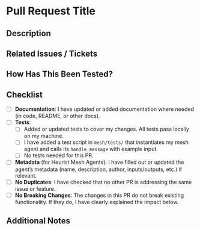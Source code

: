 # Pull Request Title

<!-- 
  Thank you for your contribution! 
  Please provide a clear and concise description of the changes made, 
  and ensure the checklist below is complete before submitting.
-->

## Description
<!-- 
  Give a brief description of your changes and why they are necessary. 
  Include relevant details such as:
  - What does this PR do?
  - Which problem does it solve or which feature does it introduce? 
  - What’s the motivation/goal behind this?
-->

## Related Issues / Tickets
<!-- 
  If this PR closes one or more issues, reference them here. 
  For example: 
  - Fixes #123
  - Closes #456
-->

## How Has This Been Tested?
<!-- 
  Describe how you tested your changes (unit tests, integration tests, manual tests, etc.). 
  If you added or changed tests, mention how they verify your code.
-->

## Checklist
<!-- 
  Please tick applicable items in the following checklist before merging your PR. 
  This helps maintain code quality and consistency across the repository.
-->

- [ ] **Documentation**: I have updated or added documentation where needed (in code, README, or other docs).
- [ ] **Tests**: 
  - [ ] Added or updated tests to cover my changes. All tests pass locally on my machine.
  - [ ] I have added a test script in `mesh/tests/` that instantiates my mesh agent and calls its `handle_message` with example input.
  - [ ] No tests needed for this PR.
- [ ] **Metadata** (for Heurist Mesh Agents): I have filled out or updated the agent’s metadata (name, description, author, inputs/outputs, etc.) if relevant.
- [ ] **No Duplicates**: I have checked that no other PR is addressing the same issue or feature.
- [ ] **No Breaking Changes**: The changes in this PR do not break existing functionality. If they do, I have clearly explained the impact below.

## Additional Notes
<!-- 
  Add any additional comments, references, or screenshots here. 
  If your change has significant design implications or requires special instructions, 
  please include those details.
-->



